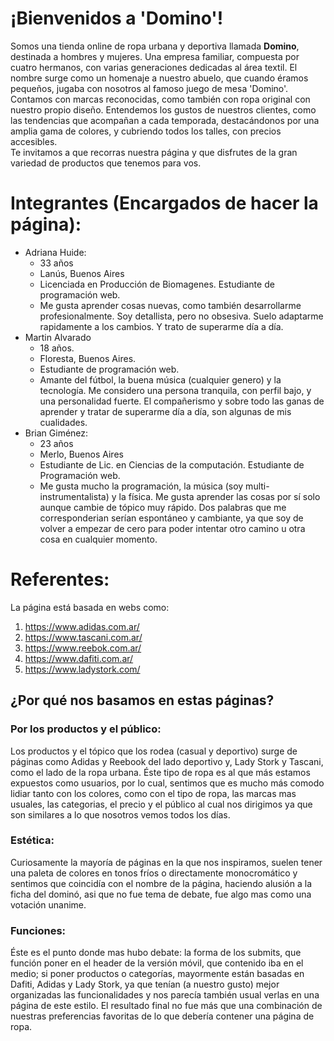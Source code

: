 # ¡Bienvenidos a 'Domino'!

Somos una tienda online de ropa urbana y deportiva llamada **Domino**, destinada a hombres y mujeres. Una empresa familiar, compuesta por cuatro hermanos, con varias generaciones dedicadas al área textil. El nombre surge como un homenaje a nuestro abuelo, que cuando éramos pequeños, jugaba con nosotros al famoso juego de mesa 'Domino'.  
Contamos con marcas reconocidas, como también con ropa original con nuestro propio diseño. Entendemos los gustos de nuestros clientes, como las tendencias que acompañan a cada temporada, destacándonos por una amplia gama de colores, y cubriendo todos los talles, con precios accesibles.  
Te invitamos a que recorras nuestra página y que disfrutes de la gran variedad de productos que tenemos para vos.


# Integrantes (Encargados de hacer la página): 

- Adriana Huide: 
    - 33 años
    - Lanús, Buenos Aires
    - Licenciada en Producción de Biomagenes. Estudiante de programación web.
    - Me gusta aprender cosas nuevas, como también desarrollarme profesionalmente. Soy detallista, pero no obsesiva. Suelo adaptarme rapidamente a los cambios. Y trato de superarme día a día.
- Martin Alvarado
    - 18 años.
    - Floresta, Buenos Aires.
    - Estudiante de programación web. 
    - Amante del fútbol, la buena música (cualquier genero) y la tecnología. Me considero una persona tranquila, con perfil bajo, y una personalidad fuerte. El compañerismo y sobre todo las ganas de aprender y tratar de superarme día a día, son algunas de mis cualidades.
- Brian Giménez: 
    - 23 años
    - Merlo, Buenos Aires
    - Estudiante de Lic. en Ciencias de la computación. Estudiante de Programación web.
    - Me gusta mucho la programación, la música (soy multi-instrumentalista) y la física. Me gusta aprender las cosas por sí solo aunque cambie de tópico muy rápido. Dos palabras que me corresponderian serían espontáneo y cambiante, ya que soy de volver a empezar de cero para poder intentar otro camino u otra cosa en cualquier momento. 

# Referentes: 
La página está basada en webs como: 
1. https://www.adidas.com.ar/
2. https://www.tascani.com.ar/
3. https://www.reebok.com.ar/
4. https://www.dafiti.com.ar/
5. https://www.ladystork.com/ 

## ¿Por qué nos basamos en estas páginas? 
###  Por los productos y el público: 

Los productos y el tópico que los rodea (casual y deportivo) surge de páginas como Adidas y Reebook del lado deportivo y, Lady Stork y Tascani, como el lado de la ropa urbana. Éste tipo de ropa es al que más estamos expuestos como usuarios, por lo cual, sentimos que es mucho más comodo lidiar tanto con los colores, como con el tipo de ropa, las marcas mas usuales, las categorias, el precio y el público al cual nos dirigimos ya que son similares a lo que nosotros vemos todos los días.

### Estética: 

Curiosamente la mayoría de páginas en la que nos inspiramos, suelen tener una paleta de colores en tonos fríos o directamente monocromático y sentimos que coincidía con el nombre de la página, haciendo alusión a la ficha del dominó, asi que no fue tema de debate, fue algo mas como una votación unanime. 

### Funciones: 

Éste es el punto donde mas hubo debate: la forma de los submits, que función poner en el header de la versión móvil, que contenido iba en el medio; si poner productos o categorías, mayormente están basadas en Dafiti, Adidas y Lady Stork, ya que tenían (a nuestro gusto) mejor organizadas las funcionalidades y nos parecía también usual verlas en una página de este estilo. El resultado final no fue más que una combinación de nuestras preferencias favoritas de lo que debería contener una página de ropa. 
